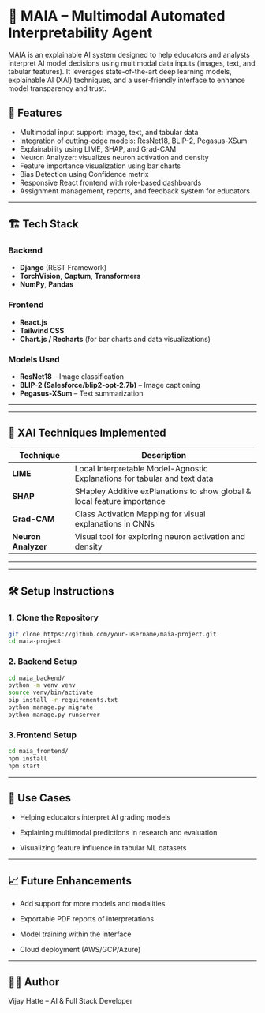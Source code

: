 # 🧠 MAIA – Multimodal Automated Interpretability Agent

MAIA is an explainable AI system designed to help educators and analysts interpret AI model decisions using multimodal data inputs (images, text, and tabular features). It leverages state-of-the-art deep learning models, explainable AI (XAI) techniques, and a user-friendly interface to enhance model transparency and trust.

## 🚀 Features

- Multimodal input support: image, text, and tabular data
- Integration of cutting-edge models: ResNet18, BLIP-2, Pegasus-XSum
- Explainability using LIME, SHAP, and Grad-CAM
- Neuron Analyzer: visualizes neuron activation and density
- Feature importance visualization using bar charts
- Bias Detection using Confidence metrix
- Responsive React frontend with role-based dashboards
- Assignment management, reports, and feedback system for educators

---

## 🏗️ Tech Stack

### Backend
- **Django** (REST Framework)
- **TorchVision**, **Captum**, **Transformers**
- **NumPy**, **Pandas**

### Frontend
- **React.js**
- **Tailwind CSS**
- **Chart.js / Recharts** (for bar charts and data visualizations)

### Models Used
- **ResNet18** – Image classification
- **BLIP-2 (Salesforce/blip2-opt-2.7b)** – Image captioning
- **Pegasus-XSum** – Text summarization

---


---

## 🧪 XAI Techniques Implemented

| Technique | Description |
|----------|-------------|
| **LIME** | Local Interpretable Model-Agnostic Explanations for tabular and text data |
| **SHAP** | SHapley Additive exPlanations to show global & local feature importance |
| **Grad-CAM** | Class Activation Mapping for visual explanations in CNNs |
| **Neuron Analyzer** | Visual tool for exploring neuron activation and density |

---


---

## 🛠️ Setup Instructions

### 1. Clone the Repository

```bash
git clone https://github.com/your-username/maia-project.git
cd maia-project
```
### 2. Backend Setup

```bash
cd maia_backend/
python -m venv venv
source venv/bin/activate
pip install -r requirements.txt
python manage.py migrate
python manage.py runserver
```
### 3.Frontend Setup

```bash
cd maia_frontend/
npm install
npm start
```
---
## 🎯 Use Cases
- Helping educators interpret AI grading models

- Explaining multimodal predictions in research and evaluation

- Visualizing feature influence in tabular ML datasets

---
## 📈 Future Enhancements
- Add support for more models and modalities

- Exportable PDF reports of interpretations

- Model training within the interface

- Cloud deployment (AWS/GCP/Azure)

---
## 👨‍💻 Author
Vijay Hatte – AI & Full Stack Developer


